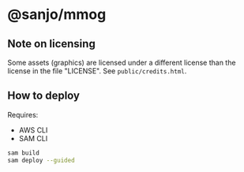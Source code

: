 # @sanjo/mmog

## Note on licensing

Some assets (graphics) are licensed under a different license than the license in the file "LICENSE".
See `public/credits.html`.

## How to deploy

Requires:

- AWS CLI
- SAM CLI

```sh
sam build
sam deploy --guided
```
